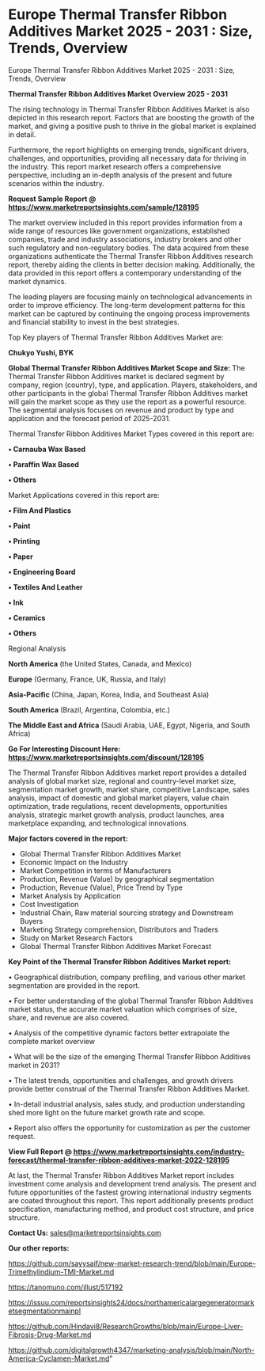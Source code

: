 # Europe Thermal Transfer Ribbon Additives Market 2025 - 2031 : Size, Trends, Overview
Europe Thermal Transfer Ribbon Additives Market 2025 - 2031 : Size, Trends, Overview

<Strong> Thermal Transfer Ribbon Additives Market Overview 2025 - 2031</strong>

The rising technology in Thermal Transfer Ribbon Additives Market is also depicted in this research report. Factors that are boosting the growth of the market, and giving a positive push to thrive in the global market is explained in detail.

Furthermore, the report highlights on emerging trends, significant drivers, challenges, and opportunities, providing all necessary data for thriving in the industry. This report market research offers a comprehensive perspective, including an in-depth analysis of the present and future scenarios within the industry.

<strong>Request Sample Report @ <a href=https://www.marketreportsinsights.com/sample/128195>https://www.marketreportsinsights.com/sample/128195</a></strong>

The market overview included in this report provides information from a wide range of resources like government organizations, established companies, trade and industry associations, industry brokers and other such regulatory and non-regulatory bodies. The data acquired from these organizations authenticate the Thermal Transfer Ribbon Additives research report, thereby aiding the clients in better decision making. Additionally, the data provided in this report offers a contemporary understanding of the market dynamics.

The leading players are focusing mainly on technological advancements in order to improve efficiency. The long-term development patterns for this market can be captured by continuing the ongoing process improvements and financial stability to invest in the best strategies.

Top Key players of Thermal Transfer Ribbon Additives Market are:

<strong>Chukyo Yushi, BYK</strong>

<strong><b>Global Thermal Transfer Ribbon Additives Market Scope and Size:</b></strong>
The Thermal Transfer Ribbon Additives market is declared segment by company, region (country), type, and application. Players, stakeholders, and other participants in the global Thermal Transfer Ribbon Additives market will gain the market scope as they use the report as a powerful resource. The segmental analysis focuses on revenue and product by type and application and the forecast period of 2025-2031.

Thermal Transfer Ribbon Additives Market Types covered in this report are:

<strong>• Carnauba Wax Based

• Paraffin Wax Based

• Others</strong>

Market Applications covered in this report are:

<strong>• Film And Plastics

• Paint

• Printing

• Paper

• Engineering Board

• Textiles And Leather

• Ink

• Ceramics

• Others</strong> 

Regional Analysis

<strong>North America</strong> (the United States, Canada, and Mexico)

<strong>Europe</strong> (Germany, France, UK, Russia, and Italy)

<strong>Asia-Pacific</strong> (China, Japan, Korea, India, and Southeast Asia)

<strong>South America</strong> (Brazil, Argentina, Colombia, etc.)

<strong>The Middle East and Africa</strong> (Saudi Arabia, UAE, Egypt, Nigeria, and South Africa)

<strong>Go For Interesting Discount Here: <a href=https://www.marketreportsinsights.com/discount/128195>https://www.marketreportsinsights.com/discount/128195</a></strong>

The Thermal Transfer Ribbon Additives market report provides a detailed analysis of global market size, regional and country-level market size, segmentation market growth, market share, competitive Landscape, sales analysis, impact of domestic and global market players, value chain optimization, trade regulations, recent developments, opportunities analysis, strategic market growth analysis, product launches, area marketplace expanding, and technological innovations.

<strong><b>Major factors covered in the report:</b></strong>
<ul>
  <li>Global Thermal Transfer Ribbon Additives Market </li>
  <li>Economic Impact on the Industry</li>
  <li>Market Competition in terms of Manufacturers</li>
  <li>Production, Revenue (Value) by geographical segmentation</li>
  <li>Production, Revenue (Value), Price Trend by Type</li>
  <li>Market Analysis by Application</li>
  <li>Cost Investigation</li>
  <li>Industrial Chain, Raw material sourcing strategy and Downstream Buyers</li>
  <li>Marketing Strategy comprehension, Distributors and Traders</li>
  <li>Study on Market Research Factors</li>
  <li>Global Thermal Transfer Ribbon Additives Market Forecast</li>
</ul>

<strong><b>Key Point of the Thermal Transfer Ribbon Additives Market report:</b></strong>

• Geographical distribution, company profiling, and various other market segmentation are provided in the report.

• For better understanding of the global Thermal Transfer Ribbon Additives market status, the accurate market valuation which comprises of size, share, and revenue are also covered.

• Analysis of the competitive dynamic factors better extrapolate the complete market overview

• What will be the size of the emerging Thermal Transfer Ribbon Additives market in 2031?

• The latest trends, opportunities and challenges, and growth drivers provide better construal of the Thermal Transfer Ribbon Additives Market.

• In-detail industrial analysis, sales study, and production understanding shed more light on the future market growth rate and scope.

• Report also offers the opportunity for customization as per the customer request.

<strong><b>View Full Report @ <a href=https://www.marketreportsinsights.com/industry-forecast/thermal-transfer-ribbon-additives-market-2022-128195>https://www.marketreportsinsights.com/industry-forecast/thermal-transfer-ribbon-additives-market-2022-128195</a></b></strong>


At last, the Thermal Transfer Ribbon Additives Market report includes investment come analysis and development trend analysis. The present and future opportunities of the fastest growing international industry segments are coated throughout this report. This report additionally presents product specification, manufacturing method, and product cost structure, and price structure.

<strong>Contact Us:</strong>
sales@marketreportsinsights.com

<strong>Our other reports:</strong>

<a href=https://github.com/sayysaif/new-market-research-trend/blob/main/Europe-Trimethylindium-TMI-Market.md>https://github.com/sayysaif/new-market-research-trend/blob/main/Europe-Trimethylindium-TMI-Market.md</a>

<a href=https://tanomuno.com/illust/517192>https://tanomuno.com/illust/517192</a>

<a href=https://issuu.com/reportsinsights24/docs/northamericalargegeneratormarketsegmentationmainpl>https://issuu.com/reportsinsights24/docs/northamericalargegeneratormarketsegmentationmainpl</a>

<a href=https://github.com/Hindavi8/ResearchGrowths/blob/main/Europe-Liver-Fibrosis-Drug-Market.md>https://github.com/Hindavi8/ResearchGrowths/blob/main/Europe-Liver-Fibrosis-Drug-Market.md</a>

<a href=https://github.com/digitalgrowth4347/marketing-analysis/blob/main/North-America-Cyclamen-Market.md>https://github.com/digitalgrowth4347/marketing-analysis/blob/main/North-America-Cyclamen-Market.md</a>"
